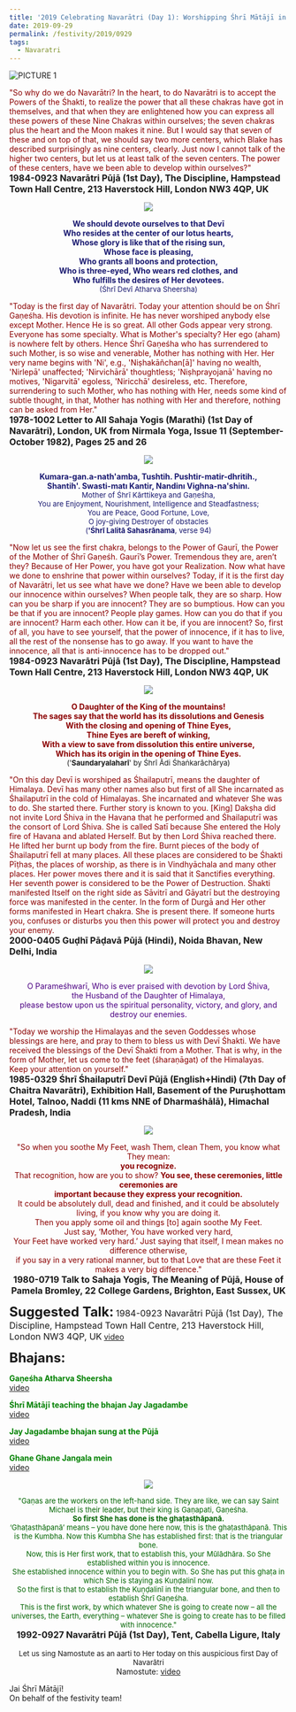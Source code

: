 ```yaml
---
title: '2019 Celebrating Navarātri (Day 1): Worshipping Śhrī Mātājī in the form of Śhrī Śhailaputrī and keeping our attention on Śhrī Gaṇeśha'
date: 2019-09-29
permalink: /festivity/2019/0929
tags:
  - Navaratri
---
```


![PICTURE 1](/images/image1.png)

<p>
<font color="DarkRed">"So why do we do Navarātri? In the heart, to do Navarātri is to accept the Powers of the Śhakti, to realize the power that all these chakras have got in themselves, and that when they are enlightened how you can express all these powers of these Nine Chakras within ourselves; the seven chakras plus the heart and the Moon makes it nine. But I would say that seven of these and on top of that, we should say two more centers, which Blake has described surprisingly as nine centers, clearly. Just now I cannot talk of the higher two centers, but let us at least talk of the seven centers. The power of these centers, have we been able to develop within ourselves?"</font><br>
<font size="+0"><b>1984-0923 Navarātri Pūjā (1st Day), The Discipline, Hampstead Town Hall Centre, 213 Haverstock Hill, London NW3 4QP, UK</b></font>
</p>

<div style="text-align: center"><img src="/images/image164.png" /></div>

<p style="color:green; text-align:center;">
<font color="MidNightBlue"><b>We should devote ourselves to that Devī<br>
Who resides at the center of our lotus hearts,<br>
Whose glory is like that of the rising sun,<br>
Whose face is pleasing,<br>
Who grants all boons and protection,<br>
Who is three-eyed, Who wears red clothes, and<br>
Who fulfills the desires of Her devotees.</b><br>
<font size="-1">(Śhrī Devī Atharva Sheersha)</font></font>
</p>

<p>
<font color="DarkRed">"Today is the first day of Navarātri. Today your attention should be on Śhrī Gaṇeśha. His devotion is infinite. He has never worshiped anybody else except Mother. Hence He is so great. All other Gods appear very strong. Everyone has some specialty. What is Mother's specialty? Her ego (aham) is nowhere felt by others. Hence Śhrī Gaṇeśha who has surrendered to such Mother, is so wise and venerable, Mother has nothing with Her. Her very name begins with 'Ni', e.g., 'Niṣhakāñchan[ā]' having no wealth, 'Nirlepā' unaffected; 'Nirvichārā' thoughtless; 'Niṣhprayojanā' having no motives, 'Nigarvitā' egoless, 'Niricchā' desireless, etc. Therefore, surrendering to such Mother, who has nothing with Her, needs some kind of subtle thought, in that, Mother has nothing with Her and therefore, nothing can be asked from Her."</font><br>
<font size="+0"><b>1978-1002 Letter to All Sahaja Yogis (Marathi) (1st Day of Navarātri), London, UK from Nirmala Yoga, Issue 11 (September-October 1982), Pages 25 and 26</b></font>
</p>

<div style="text-align: center"><img src="/images/image165.png" /></div>

<p style="text-align:center;">
<font color="MidNightBlue"><b>Kumara-gan.a-nath'amba, Tushtih. Pushtir-matir-dhritih.,<br>
Shantih'. Swasti-matı  Kantir, Nandinı Vighna-na'shinı.</b><br>
<font size="-1">Mother of Śhrī Kārttikeya and Gaṇeśha,<br>
You are Enjoyment, Nourishment, Intelligence and Steadfastness;<br>
You are Peace, Good Fortune, Love,<br>
O joy-giving Destroyer of obstacles<br>
(<b>'Śhrī Lalitā Sahasrānama</b>, verse 94)</font></font>
</p>

<p>
<font color="DarkRed">"Now let us see the first chakra, belongs to the Power of Gaurī, the Power of the Mother of Śhrī Gaṇeśh. Gaurī’s Power. Tremendous they are, aren’t they? Because of Her Power, you have got your Realization. Now what have we done to enshrine that power within ourselves? Today, if it is the first day of Navarātri, let us see what have we done? Have we been able to develop our innocence within ourselves? When people talk, they are so sharp. How can you be sharp if you are innocent? They are so bumptious. How can you be that if you are innocent? People play games. How can you do that if you are innocent? Harm each other. How can it be, if you are innocent? So, first of all, you have to see yourself, that the power of innocence, if it has to live, all the rest of the nonsense has to go away. If you want to have the innocence, all that is anti-innocence has to be dropped out."</font><br>
<font size="+0"><b>1984-0923 Navarātri Pūjā (1st Day), The Discipline, Hampstead Town Hall Centre, 213 Haverstock Hill, London NW3 4QP, UK</b></font>
</p>

<div style="text-align: center"><img src="/images/image166.png" /></div>

<p style="text-align:center;">
<font color="DarkRed"><b>O  Daughter of the King of the mountains!<br>
The sages say that the world has its dissolutions and Genesis<br>
With the closing and opening of Thine Eyes,<br>
Thine Eyes are bereft of winking,<br>
With a view to save from dissolution this entire universe,<br>
Which has its origin in the opening of Thine Eyes.</b><br></font>
<font size="-1">('<b>Saundaryalaharī</b>' by Śhrī Ādi Śhaṅkarāchārya)</font>
</p>

<p>
<font color="DarkRed">"On this day Devī is worshiped as Śhailaputrī, means the daughter of Himalaya. Devī has many other names also but first of all She incarnated as Śhailaputrī in the cold of Himalayas. She incarnated and whatever She was to do. She started there. Further story is known to you. [King] Dakṣha did not invite Lord Śhiva in the Havana that he performed and Śhailaputrī was the consort of Lord Śhiva. She is called Satī because She entered the Holy fire of Havana and ablated Herself. But by then Lord Śhiva reached there. He lifted her burnt up body from the fire. Burnt pieces of the body of Śhailaputrī fell at many places. All these places are considered to be Śhakti Pīṭhas, the places of worship, as there is in Vindhyāchala and many other places. Her power moves there and it is said that it Sanctifies everything. Her seventh power is considered to be the Power of Destruction. Śhakti manifested Itself on the right side as Sāvitrī and Gāyatrī but the destroying force was manifested in the center. In the form of Durgā and Her other forms manifested in Heart chakra. She is present there. If someone hurts you, confuses or disturbs you then this power will protect you and destroy your enemy.</font><br>
<font size="+0"><b>2000-0405 Guḍhī Pāḍavā Pūjā (Hindi), Noida Bhavan, New Delhi, India</b></font>
</p>

<div style="text-align: center"><img src="/images/image167.png" /></div>

<p style="color:indigo; text-align:center;">
O Parameśhwarī, Who is ever praised with devotion by Lord Śhiva,<br>
the Husband of the Daughter of Himalaya,<br>
please bestow upon us the spiritual personality, victory, and glory, and destroy our enemies.
</p>

<p>
<font color="DarkRed">"Today we worship the Himalayas and the seven Goddesses whose blessings are here, and pray to them to bless us with Devī Śhakti. We have received the blessings of the Devī Śhakti from a Mother. That is why, in the form of Mother, let us come to the feet (śharaṇāgat) of the Himalayas.<br>
Keep your attention on yourself."</font><br>
<font size="+0"><b>1985-0329 Śhrī Śhailaputrī Devī Pūjā (English+Hindi) (7th Day of Chaitra Navarātri), Exhibition Hall, Basement of the Puruṣhottam Hotel, Talnoo​, ​Naddi (11 kms NNE of Dharmaśhālā), Himachal Pradesh, India</b></font>
</p>

<div style="text-align: center"><img src="/images/image168.png" /></div>

<p style="text-align:center;">
<font color="DarkRed">"So when you soothe My Feet, wash Them, clean Them, you know what They mean:<br>
<b>you recognize.</b><br>
That recognition, how are you to show? <b>You see, these ceremonies, little ceremonies are<br>
important because they express your recognition.</b><br>
It could be absolutely dull, dead and finished, and it could be absolutely<br>
living, if you know why you are doing it.<br>
Then you apply some oil and things [to] again soothe My Feet.<br>
Just say, ‘Mother, You have worked very hard,<br>
Your Feet have worked very hard.’ Just saying that itself, I mean makes no difference otherwise,<br>
if you say in a very rational manner, but to that Love that are these Feet it makes a very big difference."</font><br>
<font size="+0"><b>1980-0719 Talk to Sahaja Yogis, The Meaning of Pūjā, House of Pamela Bromley, 22 College Gardens, Brighton, East Sussex, UK</b></font>
</p>

<font size="+2"><b>Suggested Talk:</b></font> 
<font size="+0">1984-0923 Navarātri Pūjā (1st Day), The Discipline, Hampstead Town Hall Centre, 213 Haverstock Hill, London NW3 4QP, UK</font>
<a href="https://www.youtube.com/watch?v=P1znzNlPCm0&vl=en "> video</a><br>

<font size="+2"><b>Bhajans:</b></font>

<p>
<font color="green"><b>Gaṇeśha Atharva Sheersha</b></font><br>
<a href="https://www.youtube.com/watch?v=Dxl42_lBRJ4"> video</a><br>
</p>

<p>
<font color="green"><b>Śhrī Mātājī teaching the bhajan Jay Jagadambe</b></font><br>
<a href="https://youtu.be/9jMjx13o9dA">video</a>
</p>

<p>
<font color="green"><b>Jay Jagadambe bhajan sung at the Pūjā</b></font><br>
<a href="https://www.youtube.com/watch?v=KbUT-S2AcBY">video</a>
</p>
 
<p>
<font color="green"><b>Ghane Ghane Jangala mein</b></font><br>
<a href="https://www.youtube.com/watch?v=IV9iyQnpEGw&feature=youtu.be">video</a> 
</p>

<div style="text-align: center"><img src="/images/image169.png" /></div>

<p style="text-align:center;">
<font size="-1"><font color="DarkGreen">"Gaṇas are the workers on the left-hand side. They are like, we can say Saint Michael is their leader, but their king is Gaṇapati, Gaṇeśha.<br>
<b>So first She has done is the ghaṭasthāpanā.</b><br>
‘Ghaṭasthāpanā’ means – you have done here now, this is the ghaṭasthāpanā. This is the Kumbha. Now this Kumbha She has established first: that is the triangular bone.<br> 
Now, this is Her first work, that to establish this, your Mūlādhāra. So She established within you is innocence.<br>
She established innocence within you to begin with. So She has put this ghaṭa in which She is staying as Kuṇḍalinī now.<br>
So the first is that to establish the Kuṇḍalinī in the triangular bone, and then to establish Śhrī Gaṇeśha.<br>
This is the first work, by which whatever She is going to create now – all the universes, the Earth, everything – whatever She is going to create has to be filled with innocence."</font><br>
<font size="+0"><b>1992-0927 Navarātri Pūjā (1st Day), Tent, Cabella Ligure, Italy</b></font><br>
<br>
Let us sing Namostute as an aarti to Her today on this auspicious first Day of Navarātri<br></font>
Namostute: <a href="https://www.youtube.com/embed/xlhoVI-SylQ?hl=en&fs=1">video</a>
</p>

Jai Śhrī Mātājī!<br>
On behalf of the festivity team!